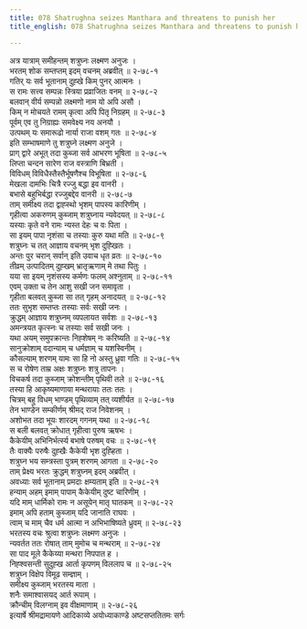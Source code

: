 ```yaml
---
title: 078 Shatrughna seizes Manthara and threatens to punish her
title_english: 078 Shatrughna seizes Manthara and threatens to punish her

---
```

अत्र यात्राम् समीहन्तम् शत्रुघ्नः लक्ष्मण अनुजः ।  
भरतम् शोक सम्तप्तम् इदम् वचनम् अब्रवीत् ॥ २-७८-१  
गतिर् यः सर्व भूतानाम् दुह्खे किम् पुनर् आत्मनः ।  
स रामः सत्त्व सम्पन्नः स्त्रिया प्रव्राजितः वनम् ॥ २-७८-२  
बलवान् वीर्य सम्पन्नो लक्ष्मणो नाम यो अपि असौ ।  
किम् न मोचयते रामम् कृत्वा अपि पितृ निग्रहम् ॥ २-७८-३  
पूर्वम् एव तु निग्राह्यः समवेक्ष्य नय अनयौ ।  
उत्पथम् यः समारूढो नार्या राजा वशम् गतः ॥ २-७८-४  
इति सम्भाषमाणे तु शत्रुघ्ने लक्ष्मण अनुजे ।  
प्राग् द्वारे अभूत् तदा कुब्जा सर्व आभरण भूषिता ॥ २-७८-५  
लिप्ता चन्दन सारेण राज वस्त्राणि बिभ्रती ।  
विविधम् विविधैस्तैस्तैर्भूषणैश्च विभूषिता ॥ २-७८-६  
मेखला दामभिः चित्रै रज्जु बद्धा इव वानरी ।  
बभासे बहुभिर्बद्धा रज्जुबद्देव वानरी ॥ २-७८-७  
ताम् समीक्ष्य तदा द्वाह्स्थो भृशम् पापस्य कारिणीम् ।  
गृहीत्वा अकरुणम् कुब्जाम् शत्रुघ्नाय न्यवेदयत् ॥ २-७८-८  
यस्याः कृते वने रामः न्यस्त देहः च वः पिता ।  
सा इयम् पापा नृशंसा च तस्याः कुरु यथा मति ॥ २-७८-९  
शत्रुघ्नः च तत् आज्ञाय वचनम् भृश दुह्खितः ।  
अन्तः पुर चरान् सर्वान् इति उवाच धृत व्रतः ॥ २-७८-१०  
तीव्रम् उत्पादितम् दुह्खम् भ्रातृऋणाम् मे तथा पितुः ।  
यया सा इयम् नृशंसस्य कर्मणः फलम् अश्नुताम् ॥ २-७८-११  
एवम् उक्ता च तेन आशु सखी जन समावृता ।  
गृहीता बलवत् कुब्जा सा तत् गृहम् अनादयत् ॥ २-७८-१२  
ततः सुभृश सम्तप्तः तस्याः सर्वः सखी जनः ।  
क्रुद्धम् आज्ञाय शत्रुघ्नम् व्यपलायत सर्वशः ॥ २-७८-१३  
अमन्त्रयत कृत्स्नः च तस्याः सर्व सखी जनः ।  
यथा अयम् समुपक्रान्तः निह्शेषम् नः करिष्यति ॥ २-७८-१४  
सानुक्रोशाम् वदान्याम् च धर्मज्ञाम् च यशस्विनीम् ।  
कौसल्याम् शरणम् यामः सा हि नो अस्तु ध्रुवा गतिः ॥ २-७८-१५  
स च रोषेण ताम्र अक्षः शत्रुघ्नः शत्रु तापनः ।  
विचकर्ष तदा कुब्जाम् क्रोशन्तीम् पृथिवी तले ॥ २-७८-१६  
तस्या हि आकृष्यमाणाया मन्थरायाः ततः ततः ।  
चित्रम् बहु विधम् भाण्डम् पृथिव्याम् तत् व्यशीर्यत ॥ २-७८-१७  
तेन भाण्डेन सम्कीर्णम् श्रीमद् राज निवेशनम् ।  
अशोभत तदा भूयः शारदम् गगनम् यथा ॥ २-७८-१८  
स बली बलवत् क्रोधात् गृहीत्वा पुरुष ऋषभः ।  
कैकेयीम् अभिनिर्भर्त्स्य बभाषे परुषम् वचः ॥ २-७८-१९  
तैः वाक्यैः परुषैः दुह्खैः कैकेयी भृश दुह्हिता ।  
शत्रुघ्न भय सम्त्रस्ता पुत्रम् शरणम् आगता ॥ २-७८-२०  
ताम् प्रेक्ष्य भरतः क्रुद्धम् शत्रुघ्नम् इदम् अब्रवीत् ।  
अवध्याः सर्व भूतानाम् प्रमदाः क्षम्यताम् इति ॥ २-७८-२१  
हन्याम् अहम् इमाम् पापाम् कैकेयीम् दुष्ट चारिणीम् ।  
यदि माम् धार्मिको रामः न असूयेन् मातृ घातकम् ॥ २-७८-२२  
इमाम् अपि हताम् कुब्जाम् यदि जानाति राघवः ।  
त्वाम् च माम् चैव धर्म आत्मा न अभिभाषिष्यते ध्रुवम् ॥ २-७८-२३  
भरतस्य वचः श्रुत्वा शत्रुघ्नः लक्ष्मण अनुजः ।  
न्यवर्तत ततः रोषात् ताम् मुमोच च मन्थराम् ॥ २-७८-२४  
सा पाद मूले कैकेय्या मन्थरा निपपात ह ।  
निह्श्वसन्ती सुदुह्ख आर्ता कृपणम् विललाप च ॥ २-७८-२५  
शत्रुघ्न विक्षेप विमूढ सम्ज्ञाम् ।  
समीक्ष्य कुब्जाम् भरतस्य माता ।  
शनैः समाश्वासयद् आर्त रूपाम् ।  
क्रौन्चीम् विलग्नाम् इव वीक्षमाणाम् ॥ २-७८-२६  
इत्यार्षे श्रीमद्रामायणे आदिकाव्ये अयोध्याकाण्डे अष्टसप्ततितमः सर्गः